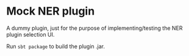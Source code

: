 # Mock NER plugin

A dummy plugin, just for the purpose of implementing/testing the 
NER plugin selection UI.

Run `sbt package` to build the plugin .jar.